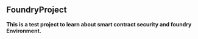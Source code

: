 ## FoundryProject

**This is a test project to learn about smart contract security and foundry Environment.**

